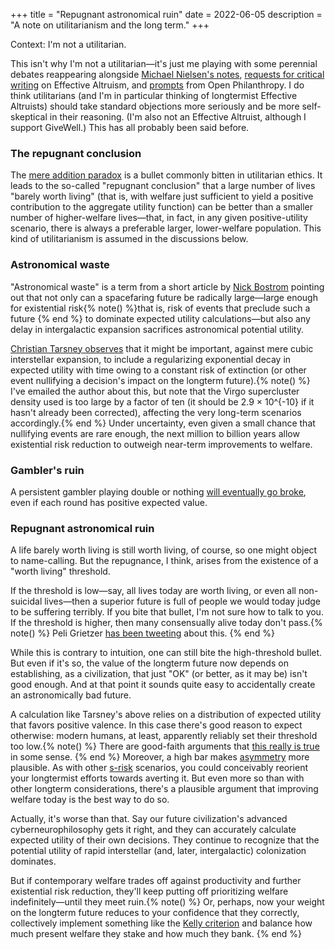 +++
title = "Repugnant astronomical ruin"
date = 2022-06-05
description = "A note on utilitarianism and the long term."
+++

Context: I'm not a utilitarian. 

This isn't why I'm not a utilitarian—it's just me playing with some perennial debates reappearing alongside [Michael Nielsen's notes](https://michaelnotebook.com/eanotes/), [requests for critical writing](https://forum.effectivealtruism.org/posts/8hvmvrgcxJJ2pYR4X/announcing-a-contest-ea-criticism-and-red-teaming) on Effective Altruism, and [prompts](https://www.openphilanthropy.org/blog/cause-exploration-prizes) from Open Philanthropy. I do think utilitarians (and I'm in particular thinking of longtermist Effective Altruists) should take standard objections more seriously and be more self-skeptical in their reasoning. (I'm also not an Effective Altruist, although I support GiveWell.) This has all probably been said before.

### The repugnant conclusion

The [mere addition paradox](https://en.wikipedia.org/wiki/Mere_addition_paradox) is a bullet commonly bitten in utilitarian ethics. It leads to the so-called "repugnant conclusion" that a large number of lives "barely worth living" (that is, with welfare just sufficient to yield a positive contribution to the aggregate utility function) can be better than a smaller number of higher-welfare lives—that, in fact, in any given positive-utility scenario, there is always a preferable larger, lower-welfare population. This kind of utilitarianism is assumed in the discussions below.

### Astronomical waste

"Astronomical waste" is a term from a short article by [Nick Bostrom](https://nickbostrom.com/astronomical/waste) pointing out that not only can a spacefaring future be radically large—large enough for existential risk{% note() %}that is, risk of events that preclude such a future {% end %} to dominate expected utility calculations—but also any delay in intergalactic expansion sacrifices astronomical potential utility.

[Christian Tarsney observes](https://globalprioritiesinstitute.org/wp-content/uploads/Tarsney-Epistemic-Challenge-to-Longtermism.pdf) that it might be important, against mere cubic interstellar expansion, to include a regularizing exponential decay in expected utility with time owing to a constant risk of extinction (or other event nullifying a decision's impact on the longterm future).{% note() %} I've emailed the author about this, but note that the Virgo supercluster density used is too large by a factor of ten (it should be 2.9 × 10^{-10} if it hasn't already been corrected), affecting the very long-term scenarios accordingly.{% end %} Under uncertainty, even given a small chance that nullifying events are rare enough, the next million to billion years allow existential risk reduction to outweigh near-term improvements to welfare.

### Gambler's ruin

A persistent gambler playing double or nothing [will eventually go broke](https://en.wikipedia.org/wiki/Gambler%27s_ruin), even if each round has positive expected value.

### Repugnant astronomical ruin

A life barely worth living is still worth living, of course, so one might object to name-calling. But the repugnance, I think, arises from the existence of a "worth living" threshold.

If the threshold is low—say, all lives today are worth living, or even all non-suicidal lives—then a superior future is full of people we would today judge to be suffering terribly. If you bite that bullet, I'm not sure how to talk to you. If the threshold is higher, then many consensually alive today don't pass.{% note() %} Peli Grietzer [has been tweeting](https://twitter.com/peligrietzer/status/1533384731701792770) about this. {% end %}

While this is contrary to intuition, one can still bite the high-threshold bullet. But even if it's so, the value of the longterm future now depends on establishing, as a civilization, that just "OK" (or better, as it may be) isn't good enough. And at that point it sounds quite easy to accidentally create an astronomically bad future.

A calculation like Tarsney's above relies on a distribution of expected utility that favors positive valence. In this case there's good reason to expect otherwise: modern humans, at least, apparently reliably set their threshold too low.{% note() %} There are good-faith arguments that [this really is true](https://en.wikipedia.org/wiki/Antinatalism#Realism) in some sense. {% end %} Moreover, a high bar makes [asymmetry](https://reducing-suffering.org/happiness-suffering-symmetric/) more plausible. As with other [s-risk](https://en.wikipedia.org/wiki/Suffering_risks) scenarios, you could conceivably reorient your longtermist efforts towards averting it. But even more so than with other longterm considerations, there's a plausible argument that improving welfare today is the best way to do so.

Actually, it's worse than that. Say our future civilization's advanced cyberneurophilosophy gets it right, and they can accurately calculate expected utility of their own decisions. They continue to recognize that the potential utility of rapid interstellar (and, later, intergalactic) colonization dominates.

But if contemporary welfare trades off against productivity and further existential risk reduction, they'll keep putting off prioritizing welfare indefinitely—until they meet ruin.{% note() %} Or, perhaps, now your weight on the longterm future reduces to your confidence that they correctly, collectively implement something like the [Kelly criterion](https://en.wikipedia.org/wiki/Kelly_criterion) and balance how much present welfare they stake and how much they bank. {% end %}